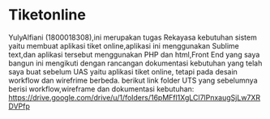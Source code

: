 # Tiketonline
YulyAlfiani (1800018308),ini merupakan tugas Rekayasa kebutuhan sistem yaitu membuat aplikasi tiket online,aplikasi ini menggunakan Sublime text,dan aplikasi tersebut menggunakan PHP dan html,Front End yang saya bangun ini mengikuti dengan rancangan dokumentasi kebutuhan yang telah saya buat sebelum UAS yaitu aplikasi tiket online, tetapi pada desain workflow dan wirefrime berbeda.
berikut link folder UTS yang sebelumnya berisi workflow,wireframe dan dokumentasi kebutuhan:
https://drive.google.com/drive/u/1/folders/16pMFfl1XgLCl7lPnxaugSjLw7XRDVPfp
